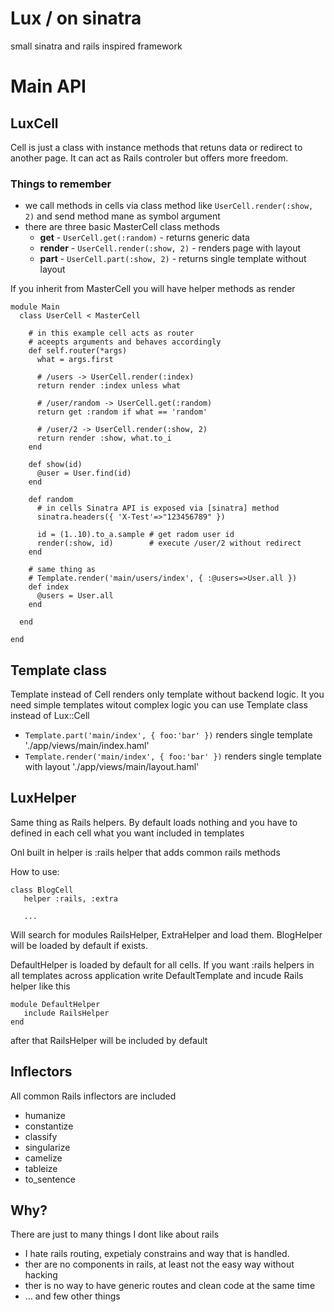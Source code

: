 # Lux / on sinatra

small sinatra and rails inspired framework


# Main API

## LuxCell

Cell is just a class with instance methods that retuns data or redirect to another page. It can act as Rails controler but offers more freedom.

### Things to remember

* we call methods in cells via class method like ```UserCell.render(:show, 2)``` and send method mane as symbol argument
* there are three basic MasterCell class methods
  * **get** - ```UserCell.get(:random)``` - returns generic data
  * **render** - ```UserCell.render(:show, 2)``` - renders page with layout
  * **part** - ```UserCell.part(:show, 2)``` - returns single template without layout


If you inherit from MasterCell you will have helper methods as render

    module Main
      class UserCell < MasterCell

		# in this example cell acts as router
		# aceepts arguments and behaves accordingly
        def self.router(*args)
          what = args.first

	      # /users -> UserCell.render(:index)
          return render :index unless what

	      # /user/random -> UserCell.get(:random)
	      return get :random if what == 'random'

	      # /user/2 -> UserCell.render(:show, 2)
          return render :show, what.to_i
        end

        def show(id)
          @user = User.find(id)
        end

        def random
          # in cells Sinatra API is exposed via [sinatra] method
          sinatra.headers({ 'X-Test'=>"123456789" })
        
          id = (1..10).to_a.sample # get radom user id
		  render(:show, id)        # execute /user/2 without redirect
        end

        # same thing as
        # Template.render('main/users/index', { :@users=>User.all })
        def index
          @users = User.all
        end

      end

    end



## Template class

Template instead of Cell renders only template without backend logic. It you need simple templates witout complex logic you can use Template class instead of Lux::Cell 

* ```Template.part('main/index', { foo:'bar' })``` renders single template './app/views/main/index.haml'
* ```Template.render('main/index', { foo:'bar' })``` renders single template with layout './app/views/main/layout.haml'


## LuxHelper

Same thing as Rails helpers. By default loads nothing and you have to defined in each cell what you want included in templates

Onl built in helper is :rails helper that adds common rails methods

How to use:

    class BlogCell
       helper :rails, :extra
       
       ...
       
Will search for modules RailsHelper, ExtraHelper and load them. BlogHelper will be loaded by default if exists.

DefaultHelper is loaded by default for all cells. If you want :rails helpers in all templates across application write DefaultTemplate and incude Rails helper like this 

    module DefaultHelper
       include RailsHelper
    end

after that RailsHelper will be included by default
       
       

## Inflectors

All common Rails inflectors are included

* humanize
* constantize
* classify
* singularize
* camelize
* tableize
* to_sentence

## Why?

There are just to many things I dont like about rails

* I hate rails routing, expetialy constrains and way that is handled.
* ther are no components in rails, at least not the easy way without hacking
* ther is no way to have generic routes and clean code at the same time
* ... and few other things



